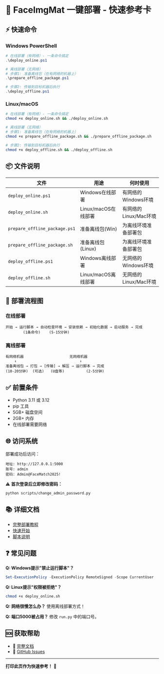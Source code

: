 # 🚀 FaceImgMat 一键部署 - 快速参考卡

## ⚡ 快速命令

### Windows PowerShell

```powershell
# 在线部署（有网络）- 一条命令搞定
.\deploy_online.ps1

# 离线部署（无网络）
# 步骤1: 准备离线包（在有网络的机器上）
.\prepare_offline_package.ps1

# 步骤2: 传输到目标机器后执行
.\deploy_offline.ps1
```

### Linux/macOS

```bash
# 在线部署（有网络）- 一条命令搞定
chmod +x deploy_online.sh && ./deploy_online.sh

# 离线部署（无网络）
# 步骤1: 准备离线包（在有网络的机器上）
chmod +x prepare_offline_package.sh && ./prepare_offline_package.sh

# 步骤2: 传输到目标机器后执行
chmod +x deploy_offline.sh && ./deploy_offline.sh
```

## 📦 文件说明

| 文件 | 用途 | 何时使用 |
|------|------|----------|
| `deploy_online.ps1` | Windows在线部署 | 有网络的Windows环境 |
| `deploy_online.sh` | Linux/macOS在线部署 | 有网络的Linux/Mac环境 |
| `prepare_offline_package.ps1` | 准备离线包(Win) | 为离线环境准备部署包 |
| `prepare_offline_package.sh` | 准备离线包(Linux) | 为离线环境准备部署包 |
| `deploy_offline.ps1` | Windows离线部署 | 无网络的Windows环境 |
| `deploy_offline.sh` | Linux/macOS离线部署 | 无网络的Linux/Mac环境 |

## 🎯 部署流程图

### 在线部署
```
开始 → 运行脚本 → 自动检查环境 → 安装依赖 → 初始化数据 → 启动服务 → 完成
        (1条命令)    (5-15分钟)
```

### 离线部署
```
有网络机器                     无网络机器
    ↓                             ↓
准备离线包 → 打包 → [传输] → 解压 → 运行脚本 → 完成
(10-20分钟)  (可选)   (U盘等)          (2-5分钟)
```

## ✅ 前置条件

- Python 3.11 或 3.12
- pip 工具
- 5GB+ 磁盘空间
- 2GB+ 内存
- 在线部署需要网络

## 🌐 访问系统

部署成功后访问：

```
地址: http://127.0.0.1:5000
账号: admin
密码: Admin@FaceMatch2025!
```

⚠️ **首次登录后立即修改密码：**
```bash
python scripts/change_admin_password.py
```

## 📚 详细文档

- [完整部署教程](docs/ONE-CLICK-DEPLOYMENT.md)
- [快速开始](docs/QUICK-DEPLOY.md)
- [脚本说明](DEPLOYMENT-SCRIPTS-README.md)

## ❓ 常见问题

**Q: Windows提示"禁止运行脚本"？**
```powershell
Set-ExecutionPolicy -ExecutionPolicy RemoteSigned -Scope CurrentUser
```

**Q: Linux提示"权限被拒绝"？**
```bash
chmod +x deploy_online.sh
```

**Q: 网络很慢怎么办？**
使用离线部署方式！

**Q: 端口5000被占用？**
修改 `run.py` 中的端口号。

## 🆘 获取帮助

- 📖 [完整文档](docs/ONE-CLICK-DEPLOYMENT.md)
- 🐛 [GitHub Issues](https://github.com/hxhophxh/FaceImgMat/issues)

---

**打印此页作为快速参考！** 📄
